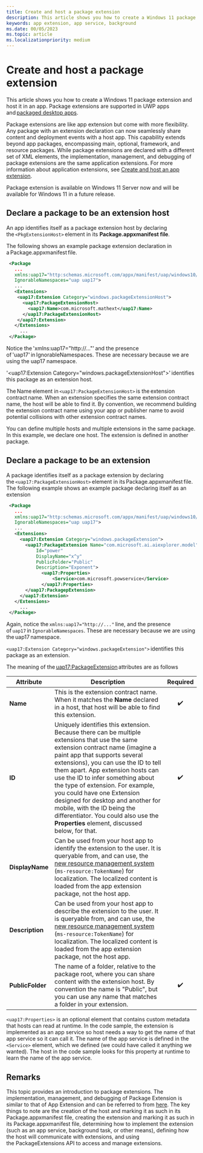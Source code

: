 ```yaml
---
title: Create and host a package extension 
description: This article shows you how to create a Windows 11 package extension and host it in an app. Package extensions are supported in UWP apps and packaged desktop apps.
keywords: app extension, app service, background
ms.date: 00/05/2023
ms.topic: article
ms.localizationpriority: medium
---
```


# Create and host a package extension 

This article shows you how to create a Windows 11 package extension and host it in an app. Package extensions are supported in UWP apps and [packaged desktop apps](/windows/apps/desktop/modernize/#msix-packages). 

Package extensions are like app extension but come with more flexibility. Any package with an extension declaration can now seamlessly share content and deployment events with a host app. This capability extends beyond app packages, encompassing main, optional, framework, and resource packages. While package extensions are declared with a different set of XML elements, the implementation, management, and debugging of package extensions are the same application extensions. For more information about application extensions, see [Create and host an app extension](/windows/uwp/launch-resume/how-to-create-an-extension).

Package extension is available on Windows 11 Server now and will be available for Windows 11 in a future release. 

## Declare a package to be an extension host

An app identifies itself as a package extension host by declaring the `<PkgExtensionHost>` element in its **Package.appxmanifest file**.  

The following shows an example package extension declaration in a Package.appxmanifest file.

```xml
 <Package 
   ... 
   xmlns:uap17="http:schemas.microsoft.com/appx/manifest/uap/windows10/17" 
   IgnorableNamespaces="uap uap17"> 
   ... 
   <Extensions> 
    <uap17:Extension Category="windows.packageExtensionHost">
      <uap17:PackageExtensionHost>
        <uap17:Name>com.microsoft.mathext</uap17:Name>
      </uap17:PackageExtensionHost>
    </uap17:Extension>
   </Extensions> 
     ... 
 </Package> 
```

Notice the 'xmlns:uap17="http://..."' and the presence of 'uap17' in IgnorableNamespaces. These are necessary because we are using the uap17 namespace.

'<uap17:Extension Category="windows.packageExtensionHost">' identifies this package as an extension host. 

The Name element in `<uap17:PackageExtensionHost>` is the extension contract name. When an extension specifies the same extension contract name, the host will be able to find it. By convention, we recommend building the extension contract name using your app or publisher name to avoid potential collisions with other extension contract names. 

You can define multiple hosts and multiple extensions in the same package. In this example, we declare one host. The extension is defined in another package. 

## Declare a package to be an extension 

A package identifies itself as a package extension by declaring the `<uap17:PackageExtensionHost>` element in its Package.appxmanifest file. The following example shows an example package declaring itself as an extension

```xml
 <Package 
   ... 
   xmlns:uap17="http:schemas.microsoft.com/appx/manifest/uap/windows10/17" 
   IgnorableNamespaces="uap uap17"> 
   ... 
   <Extensions> 
     <uap17:Extension Category="windows.packageExtension"> 
       <uap17:PackageExtension Name="com.microsoft.ai.aiexplorer.model" 
           Id="power" 
           DisplayName="x^y" 
           PublicFolder="Public"
		   Description="Exponent"> 
             <uap17:Properties> 
                 <Service>com.microsoft.powservice</Service>
             </uap17:Properties> 
       </uap17:PackagepExtension> 
     </uap17:Extension> 
   </Extensions> 
     ... 
 </Package> 
```

Again, notice the `xmlns:uap17="http://..."` line, and the presence of `uap17` in `IgnorableNamespaces`. These are necessary because we are using the uap17 namespace. 

`<uap17:Extension Category="windows.packageExtension">` identifies this package as an extension. 

The meaning of the <uap17:PackageExtension> attributes are as follows

|Attribute|Description|Required|
|---------|-----------|:------:|
|**Name**|This is the extension contract name. When it matches the **Name** declared in a host, that host will be able to find this extension.| :heavy_check_mark: |
|**ID**| Uniquely identifies this extension. Because there can be multiple extensions that use the same extension contract name (imagine a paint app that supports several extensions), you can use the ID to tell them apart. App extension hosts can use the ID to infer something about the type of extension. For example, you could have one Extension designed for desktop and another for mobile, with the ID being the differentiator. You could also use the **Properties** element, discussed below, for that.| :heavy_check_mark: |
|**DisplayName**| Can be used from your host app to identify the extension to the user. It is queryable from, and can use, the [new resource management system](../app-resources/using-mrt-for-converted-desktop-apps-and-games.md) (`ms-resource:TokenName`) for localization. The localized content is loaded from the app extension package, not the host app. | |
|**Description** | Can be used from your host app to describe the extension to the user. It is queryable from, and can use, the [new resource management system](../app-resources/using-mrt-for-converted-desktop-apps-and-games.md) (`ms-resource:TokenName`) for localization. The localized content is loaded from the app extension package, not the host app. | |
|**PublicFolder**|The name of a folder, relative to the package root, where you can share content with the extension host. By convention the name is "Public", but you can use any name that matches a folder in your extension.| :heavy_check_mark: |

`<uap17:Properties>` is an optional element that contains custom metadata that hosts can read at runtime. In the code sample, the extension is implemented as an app service so host needs a way to get the name of that app service so it can call it. The name of the app service is defined in the `<Service>` element, which we defined (we could have called it anything we wanted). The host in the code sample looks for this property at runtime to learn the name of the app service.

## Remarks

This topic provides an introduction to package extensions. The implementation, management, and debugging of Package Extension is similar to that of App Extension and can be referred to from [here](/windows/uwp/launch-resume/how-to-create-an-extension). The key things to note are the creation of the host and marking it as such in its Package.appxmanifest file, creating the extension and marking it as such in its Package.appxmanifest file, determining how to implement the extension (such as an app service, background task, or other means), defining how the host will communicate with extensions, and using the PackageExtensions API to access and manage extensions.


